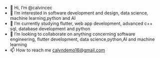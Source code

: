 - 👋 Hi, I’m @calvincec
- 👀 I’m interested in software development and design, data science, machine learning,python and AI
- 🌱 I’m currently studying flutter, web app development, advanced c++ sql, database development and python
- 💞️ I’m looking to collaborate on anything concerning software engineering, flutter development, data science,python,AI and machine learning
- 📫 How to reach me calyndemo16@gmail.com

<!---
calvincec/calvincec is a ✨ special ✨ repository because its `README.md` (this file) appears on your GitHub profile.
You can click the Preview link to take a look at your changes.
--->
